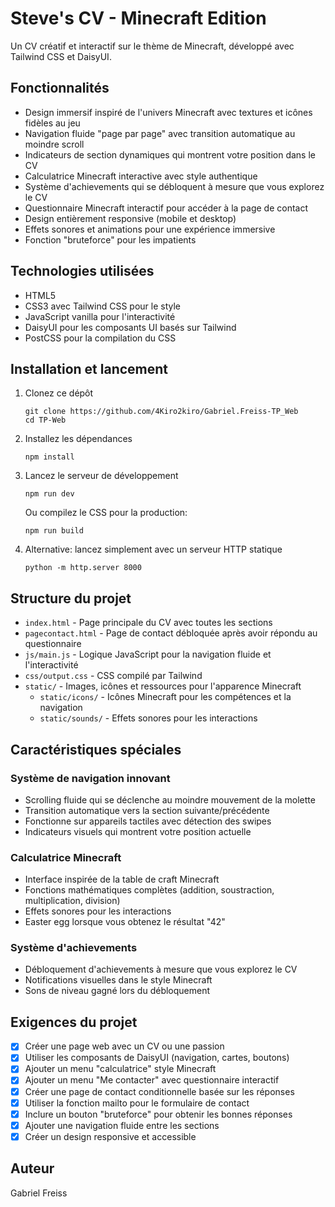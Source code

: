 # Steve's CV - Minecraft Edition

Un CV créatif et interactif sur le thème de Minecraft, développé avec Tailwind CSS et DaisyUI.

## Fonctionnalités

- Design immersif inspiré de l'univers Minecraft avec textures et icônes fidèles au jeu
- Navigation fluide "page par page" avec transition automatique au moindre scroll
- Indicateurs de section dynamiques qui montrent votre position dans le CV
- Calculatrice Minecraft interactive avec style authentique
- Système d'achievements qui se débloquent à mesure que vous explorez le CV
- Questionnaire Minecraft interactif pour accéder à la page de contact
- Design entièrement responsive (mobile et desktop)
- Effets sonores et animations pour une expérience immersive
- Fonction "bruteforce" pour les impatients

## Technologies utilisées

- HTML5
- CSS3 avec Tailwind CSS pour le style
- JavaScript vanilla pour l'interactivité
- DaisyUI pour les composants UI basés sur Tailwind
- PostCSS pour la compilation du CSS

## Installation et lancement

1. Clonez ce dépôt
   ```
   git clone https://github.com/4Kiro2kiro/Gabriel.Freiss-TP_Web
   cd TP-Web
   ```

2. Installez les dépendances
   ```
   npm install
   ```

3. Lancez le serveur de développement
   ```
   npm run dev
   ```

   Ou compilez le CSS pour la production:
   ```
   npm run build
   ```

4. Alternative: lancez simplement avec un serveur HTTP statique
   ```
   python -m http.server 8000
   ```

## Structure du projet

- `index.html` - Page principale du CV avec toutes les sections
- `pagecontact.html` - Page de contact débloquée après avoir répondu au questionnaire
- `js/main.js` - Logique JavaScript pour la navigation fluide et l'interactivité
- `css/output.css` - CSS compilé par Tailwind
- `static/` - Images, icônes et ressources pour l'apparence Minecraft
  - `static/icons/` - Icônes Minecraft pour les compétences et la navigation
  - `static/sounds/` - Effets sonores pour les interactions

## Caractéristiques spéciales

### Système de navigation innovant
- Scrolling fluide qui se déclenche au moindre mouvement de la molette
- Transition automatique vers la section suivante/précédente
- Fonctionne sur appareils tactiles avec détection des swipes
- Indicateurs visuels qui montrent votre position actuelle

### Calculatrice Minecraft
- Interface inspirée de la table de craft Minecraft
- Fonctions mathématiques complètes (addition, soustraction, multiplication, division)
- Effets sonores pour les interactions
- Easter egg lorsque vous obtenez le résultat "42"

### Système d'achievements
- Débloquement d'achievements à mesure que vous explorez le CV
- Notifications visuelles dans le style Minecraft
- Sons de niveau gagné lors du débloquement

## Exigences du projet

- [x] Créer une page web avec un CV ou une passion
- [x] Utiliser les composants de DaisyUI (navigation, cartes, boutons)
- [x] Ajouter un menu "calculatrice" style Minecraft
- [x] Ajouter un menu "Me contacter" avec questionnaire interactif
- [x] Créer une page de contact conditionnelle basée sur les réponses
- [x] Utiliser la fonction mailto pour le formulaire de contact
- [x] Inclure un bouton "bruteforce" pour obtenir les bonnes réponses
- [x] Ajouter une navigation fluide entre les sections
- [x] Créer un design responsive et accessible

## Auteur

Gabriel Freiss
